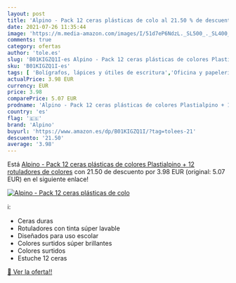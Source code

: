 ```yaml
---
layout: post
title: 'Alpino - Pack 12 ceras plásticas de colo al 21.50 % de descuento'
date: 2021-07-26 11:35:44
image: 'https://m.media-amazon.com/images/I/51d7eP6NdzL._SL500_._SL400_.jpg'
comments: true
category: ofertas
author: 'tole.es'
slug: 'B01KIGZQ1I-es Alpino - Pack 12 ceras plásticas de colores Plastialpino +...'
sku: 'B01KIGZQ1I-es'
tags: [ 'Bolígrafos, lápices y útiles de escritura','Oficina y papelería','Rotuladores permanentes','Rotuladores y subrayadores','alpino','rotuladores', ]
actualPrice: 3.98 EUR
currency: EUR
price: 3.98
comparePrice: 5.07 EUR
prodname: 'Alpino - Pack 12 ceras plásticas de colores Plastialpino + 12 rotuladores de colores'
country: 'es'
flag: '🇪🇸'
brand: 'Alpino'
buyurl: 'https://www.amazon.es/dp/B01KIGZQ1I/?tag=tolees-21'
descuento: '21.50'
average: '3.98'
---
```


Está [Alpino - Pack 12 ceras plásticas de colores Plastialpino + 12 rotuladores de colores](https://www.amazon.es/dp/B01KIGZQ1I/?tag=tolees-21) con 21.50 de descuento por 3.98 EUR (original: 5.07 EUR) en el siguiente enlace!

[![Alpino - Pack 12 ceras plásticas de colo](https://m.media-amazon.com/images/I/51d7eP6NdzL._SL500_._SL400_.jpg)](https://www.amazon.es/dp/B01KIGZQ1I/?tag=tolees-21)

ℹ️:

- Ceras duras
- Rotuladores con tinta súper lavable
- Diseñados para uso escolar
- Colores surtidos súper brillantes
- Colores surtidos
- Estuche 12 ceras

[🛒 Ver la oferta!!](https://www.amazon.es/dp/B01KIGZQ1I/?tag=tolees-21)
